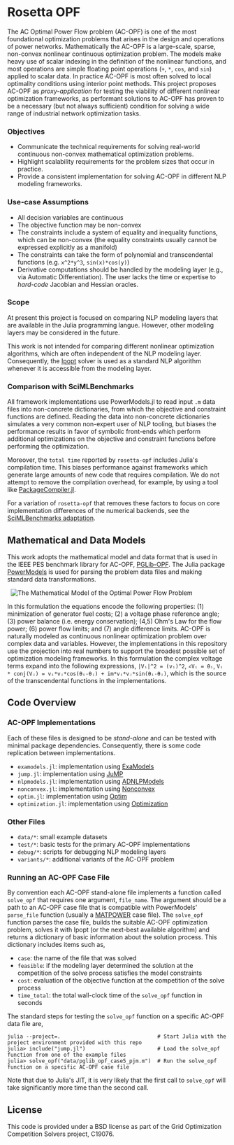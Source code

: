 # Rosetta OPF

The AC Optimal Power Flow problem (AC-OPF) is one of the most foundational optimization problems that arises in the design and operations of power networks.
Mathematically the AC-OPF is a large-scale, sparse, non-convex nonlinear continuous optimization problem. 
The models make heavy use of scalar indexing in the definition of the nonlinear functions, and most operations are simple floating point operations (`+`, `*`, `cos`, and `sin`) applied to scalar data.
In practice AC-OPF is most often solved to local optimality conditions using interior point methods.
This project proposes AC-OPF as _proxy-application_ for testing the viability of different nonlinear optimization frameworks, as performant solutions to AC-OPF has proven to be a necessary (but not always sufficient) condition for solving a wide range of industrial network optimization tasks.

### Objectives
- Communicate the technical requirements for solving real-world continuous non-convex mathematical optimization problems.
- Highlight scalability requirements for the problem sizes that occur in practice.
- Provide a consistent implementation for solving AC-OPF in different NLP modeling frameworks.

### Use-case Assumptions
- All decision variables are continuous
- The objective function may be non-convex
- The constraints include a system of equality and inequality functions, which can be non-convex (the equality constraints usually cannot be expressed explicitly as a manifold)
- The constraints can take the form of polynomial and transcendental functions (e.g. `x^2*y^3`, `sin(x)*cos(y)`)
- Derivative computations should be handled by the modeling layer (e.g., via Automatic Differentiation). The user lacks the time or expertise to _hard-code_ Jacobian and Hessian oracles.

### Scope
At present this project is focused on comparing NLP modeling layers that are available in the Julia programming langue.  However, other modeling layers may be considered in the future.

This work is not intended for comparing different nonlinear optimization algorithms, which are often independent of the NLP modeling layer. Consequently, the [Ipopt](https://github.com/jump-dev/Ipopt.jl) solver is used as a standard NLP algorithm whenever it is accessible from the modeling layer.

### Comparison with SciMLBenchmarks

All framework implementations use PowerModels.jl to read input `.m` data files into non-concrete dictionaries, from which the objective and constraint functions are defined.
Reading the data into non-concrete dictionaries simulates a very common non-expert user of NLP tooling, but biases the performance results in favor of symbolic front-ends which perform additional optimizations on the objective and constraint functions before performing the optimization.

Moreover, the `total time` reported by `rosetta-opf` includes Julia's compilation time.
This biases performance against frameworks which generate large amounts of new code that requires compilation.
We do not attempt to remove the compilation overhead, for example, by using a tool like [PackageCompiler.jl](https://github.com/JuliaLang/PackageCompiler.jl).

For a variation of `rosetta-opf` that removes these factors to focus on core implementation differences of the numerical backends, see the [SciMLBenchmarks adaptation](https://docs.sciml.ai/SciMLBenchmarksOutput/stable/OptimizationFrameworks/optimal_powerflow/).

## Mathematical and Data Models
This work adopts the mathematical model and data format that is used in the IEEE PES benchmark library for AC-OPF, [PGLib-OPF](https://github.com/power-grid-lib/pglib-opf). The Julia package [PowerModels](https://github.com/lanl-ansi/PowerModels.jl) is used for parsing the problem data files and making standard data transformations.

&nbsp;
![The Mathematical Model of the Optimal Power Flow Problem](MODEL.png?raw=true "AC Optimal Power Flow")
&nbsp;

In this formulation the equations encode the following properties: (1) minimization of generator fuel costs; (2) a voltage phase reference angle; (3) power balance (i.e. energy conservation); (4,5) Ohm's Law for the flow power; (6) power flow limits; and (7) angle difference limits.
AC-OPF is naturally modeled as continuous nonlinear optimization problem over complex data and variables. However, the implementations in this repository use the projection into real numbers to support the broadest possible set of optimization modeling frameworks.
In this formulation the complex voltage terms expand into the following expressions, `|Vᵢ|^2 = (vᵢ)^2`, `∠Vᵢ = θᵢ`, `Vᵢ * conj(Vⱼ) = vᵢ*vⱼ*cos(θᵢ-θⱼ) + im*vᵢ*vⱼ*sin(θᵢ-θⱼ)`, which is the source of the transcendental functions in the implementations.

## Code Overview

### AC-OPF Implementations
Each of these files is designed to be _stand-alone_ and can be tested with minimal package dependencies.
Consequently, there is some code replication between implementations.
- `examodels.jl`: implementation using [ExaModels](https://github.com/exanauts/ExaModels.jl)
- `jump.jl`: implementation using [JuMP](https://github.com/jump-dev/JuMP.jl)
- `nlpmodels.jl`: implementation using [ADNLPModels](https://github.com/JuliaSmoothOptimizers/ADNLPModels.jl)
- `nonconvex.jl`: implementation using [Nonconvex](https://github.com/JuliaNonconvex/Nonconvex.jl)
- `optim.jl`: implementation using [Optim](https://github.com/JuliaNLSolvers/Optim.jl)
- `optimization.jl`: implementation using [Optimization](https://github.com/SciML/Optimization.jl)

### Other Files
- `data/*`: small example datasets
- `test/*`: basic tests for the primary AC-OPF implementations
- `debug/*`: scripts for debugging NLP modeling layers
- `variants/*`: additional variants of the AC-OPF problem

### Running an AC-OPF Case File

By convention each AC-OPF stand-alone file implements a function called `solve_opf` that requires one argument, `file_name`. The argument should be a path to an AC-OPF case file that is compatible with PowerModels' `parse_file` function (usually a [MATPOWER](https://matpower.org/) case file). The `solve_opf` function parses the case file, builds the suitable AC-OPF optimization problem, solves it with Ipopt (or the next-best available algorithm) and returns a dictionary of basic information about the solution process. This dictionary includes items such as,
- `case`: the name of the file that was solved
- `feasible`: if the modeling layer determined the solution at the competition of the solve process satisfies the model constraints 
- `cost`: evaluation of the objective function at the competition of the solve process
- `time_total`: the total wall-clock time of the `solve_opf` function in seconds

The standard steps for testing the `solve_opf` function on a specific AC-OPF data file are,
```
julia --project=.                               # Start Julia with the project environment provided with this repo
julia> include("jump.jl")                       # Load the solve_opf function from one of the example files
julia> solve_opf("data/pglib_opf_case5_pjm.m")  # Run the solve_opf function on a specific AC-OPF case file
```
Note that due to Julia's JIT, it is very likely that the first call to `solve_opf` will take significantly more time than the second call.


## License

This code is provided under a BSD license as part of the Grid Optimization Competition Solvers project, C19076.
